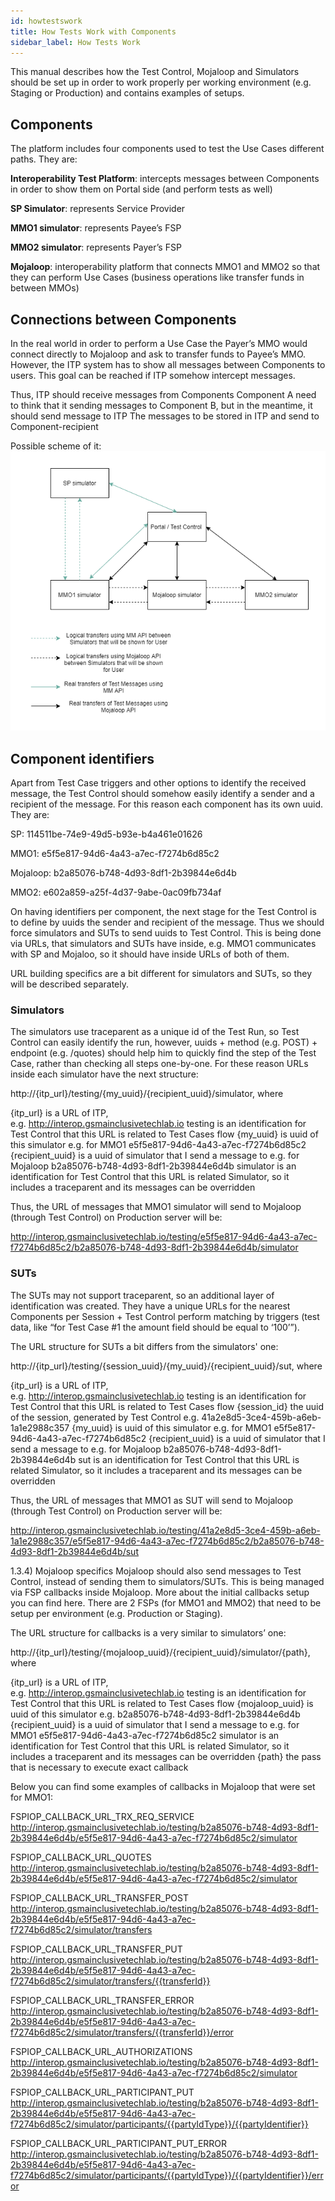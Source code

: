 ```yaml
---
id: howtestswork
title: How Tests Work with Components
sidebar_label: How Tests Work
---
```


This manual describes how the Test Control, Mojaloop and Simulators should be set up in order to work properly per working environment (e.g. Staging or Production) and contains examples of setups.

## Components

The platform includes four components used to test the Use Cases different paths. They are:

**Interoperability Test Platform**: intercepts messages between Components in order to show them on Portal side (and perform tests as well)

**SP Simulator**: represents Service Provider

**MMO1 simulator**: represents Payee’s FSP

**MMO2 simulator**: represents Payer’s FSP

**Mojaloop**: interoperability platform that connects MMO1 and MMO2 so that they can perform Use Cases (business operations like transfer funds in between MMOs)

## Connections between Components

In the real world in order to perform a Use Case the Payer’s MMO would connect directly to Mojaloop and ask to transfer funds to Payee’s MMO. However, the ITP system has to show all messages between Components to users. This goal can be reached if ITP somehow intercept messages.

Thus,
ITP should receive messages from Components
Component A need to think that it sending messages to Component B, but in the meantime, it should send message to ITP
The messages to be stored in ITP and send to Component-recipient

Possible scheme of it:
![Component Scheme](/img/itpconnections.png)

## Component identifiers

Apart from Test Case triggers and other options to identify the received message, the Test Control should somehow easily identify a sender and a recipient of the message. For this reason each component has its own uuid.
They are:

SP: 114511be-74e9-49d5-b93e-b4a461e01626

MMO1: e5f5e817-94d6-4a43-a7ec-f7274b6d85c2

Mojaloop: b2a85076-b748-4d93-8df1-2b39844e6d4b

MMO2: e602a859-a25f-4d37-9abe-0ac09fb734af

On having identifiers per component, the next stage for the Test Control is to define by uuids the sender and recipient of the message. Thus we should force simulators and SUTs to send uuids to Test Control. This is being done via URLs, that simulators and SUTs have inside, e.g. MMO1 communicates with SP and Mojaloo, so it should have inside URLs of both of them.

URL building specifics are a bit different for simulators and SUTs, so they will be described separately.

### Simulators

The simulators use traceparent as a unique id of the Test Run, so Test Control can easily identify the run, however, uuids + method (e.g. POST) + endpoint (e.g. /quotes) should help him to quickly find the step of the Test Case, rather than checking all steps one-by-one. For these reason URLs inside each simulator have the next structure:

http://{itp_url}/testing/{my_uuid}/{recipient_uuid}/simulator, where

{itp_url} is a URL of ITP,  
e.g. http://interop.gsmainclusivetechlab.io
testing is an identification for Test Control that this URL is related to Test Cases flow
{my_uuid} is uuid of this simulator
e.g. for MMO1 e5f5e817-94d6-4a43-a7ec-f7274b6d85c2
{recipient_uuid} is a uuid of simulator that I send a message to
e.g. for Mojaloop b2a85076-b748-4d93-8df1-2b39844e6d4b
simulator is an identification for Test Control that this URL is related Simulator, so it includes a traceparent and its messages can be overridden

Thus, the URL of messages that MMO1 simulator will send to Mojaloop (through Test Control) on Production server will be:

http://interop.gsmainclusivetechlab.io/testing/e5f5e817-94d6-4a43-a7ec-f7274b6d85c2/b2a85076-b748-4d93-8df1-2b39844e6d4b/simulator

### SUTs
The SUTs may not support traceparent, so an additional layer of identification was created. They have a unique URLs for the nearest Components per Session + Test Control perform matching by triggers (test data, like “for Test Case #1 the amount field should be equal to ‘100’”).

The URL structure for SUTs a bit differs from the simulators' one:

http://{itp_url}/testing/{session_uuid}/{my_uuid}/{recipient_uuid}/sut, where

{itp_url} is a URL of ITP,  
e.g. http://interop.gsmainclusivetechlab.io
testing is an identification for Test Control that this URL is related to Test Cases flow
{session_id} the uuid of the session, generated by Test Control
e.g. 41a2e8d5-3ce4-459b-a6eb-1a1e2988c357
{my_uuid} is uuid of this simulator
e.g. for MMO1 e5f5e817-94d6-4a43-a7ec-f7274b6d85c2
{recipient_uuid} is a uuid of simulator that I send a message to
e.g. for Mojaloop b2a85076-b748-4d93-8df1-2b39844e6d4b
sut is an identification for Test Control that this URL is related Simulator, so it includes a traceparent and its messages can be overridden

Thus, the URL of messages that MMO1 as SUT will send to Mojaloop (through Test Control) on Production server will be:

http://interop.gsmainclusivetechlab.io/testing/41a2e8d5-3ce4-459b-a6eb-1a1e2988c357/e5f5e817-94d6-4a43-a7ec-f7274b6d85c2/b2a85076-b748-4d93-8df1-2b39844e6d4b/sut

1.3.4) Mojaloop specifics
Mojaloop should also send messages to Test Control, instead of sending them to simulators/SUTs. This is being managed via FSP callbacks inside Mojaloop. More about the initial callbacks setup you can find here. There are 2 FSPs (for MMO1 and MMO2) that need to be setup per environment (e.g. Production or Staging).

The URL structure for callbacks is a very similar to simulators’ one:

http://{itp_url}/testing/{mojaloop_uuid}/{recipient_uuid}/simulator/{path}, where

{itp_url} is a URL of ITP,  
e.g. http://interop.gsmainclusivetechlab.io
testing is an identification for Test Control that this URL is related to Test Cases flow
{mojaloop_uuid} is uuid of this simulator
e.g. b2a85076-b748-4d93-8df1-2b39844e6d4b
{recipient_uuid} is a uuid of simulator that I send a message to
e.g. for MMO1 e5f5e817-94d6-4a43-a7ec-f7274b6d85c2
simulator is an identification for Test Control that this URL is related Simulator, so it includes a traceparent and its messages can be overridden
{path} the pass that is necessary to execute exact callback

Below you can find some examples of callbacks in Mojaloop that were set for MMO1:

FSPIOP_CALLBACK_URL_TRX_REQ_SERVICE
http://interop.gsmainclusivetechlab.io/testing/b2a85076-b748-4d93-8df1-2b39844e6d4b/e5f5e817-94d6-4a43-a7ec-f7274b6d85c2/simulator

FSPIOP_CALLBACK_URL_QUOTES
http://interop.gsmainclusivetechlab.io/testing/b2a85076-b748-4d93-8df1-2b39844e6d4b/e5f5e817-94d6-4a43-a7ec-f7274b6d85c2/simulator

FSPIOP_CALLBACK_URL_TRANSFER_POST
http://interop.gsmainclusivetechlab.io/testing/b2a85076-b748-4d93-8df1-2b39844e6d4b/e5f5e817-94d6-4a43-a7ec-f7274b6d85c2/simulator/transfers  

FSPIOP_CALLBACK_URL_TRANSFER_PUT
http://interop.gsmainclusivetechlab.io/testing/b2a85076-b748-4d93-8df1-2b39844e6d4b/e5f5e817-94d6-4a43-a7ec-f7274b6d85c2/simulator/transfers/{{transferId}}  

FSPIOP_CALLBACK_URL_TRANSFER_ERROR
http://interop.gsmainclusivetechlab.io/testing/b2a85076-b748-4d93-8df1-2b39844e6d4b/e5f5e817-94d6-4a43-a7ec-f7274b6d85c2/simulator/transfers/{{transferId}}/error  

FSPIOP_CALLBACK_URL_AUTHORIZATIONS
http://interop.gsmainclusivetechlab.io/testing/b2a85076-b748-4d93-8df1-2b39844e6d4b/e5f5e817-94d6-4a43-a7ec-f7274b6d85c2/simulator  

FSPIOP_CALLBACK_URL_PARTICIPANT_PUT
http://interop.gsmainclusivetechlab.io/testing/b2a85076-b748-4d93-8df1-2b39844e6d4b/e5f5e817-94d6-4a43-a7ec-f7274b6d85c2/simulator/participants/{{partyIdType}}/{{partyIdentifier}}

FSPIOP_CALLBACK_URL_PARTICIPANT_PUT_ERROR
http://interop.gsmainclusivetechlab.io/testing/b2a85076-b748-4d93-8df1-2b39844e6d4b/e5f5e817-94d6-4a43-a7ec-f7274b6d85c2/simulator/participants/{{partyIdType}}/{{partyIdentifier}}/error
